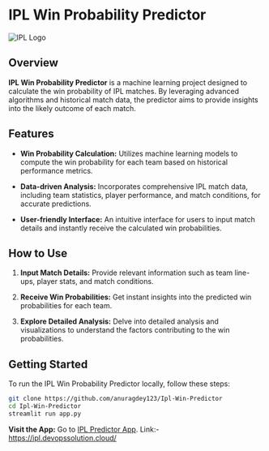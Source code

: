 # IPL Win Probability Predictor

![IPL Logo](https://munnabhai.net/wp-content/uploads/2017/05/ipl-logo.png)

## Overview

**IPL Win Probability Predictor** is a machine learning project designed to calculate the win probability of IPL matches. By leveraging advanced algorithms and historical match data, the predictor aims to provide insights into the likely outcome of each match.

## Features

- **Win Probability Calculation:** Utilizes machine learning models to compute the win probability for each team based on historical performance metrics.

- **Data-driven Analysis:** Incorporates comprehensive IPL match data, including team statistics, player performance, and match conditions, for accurate predictions.

- **User-friendly Interface:** An intuitive interface for users to input match details and instantly receive the calculated win probabilities.

## How to Use

1. **Input Match Details:** Provide relevant information such as team line-ups, player stats, and match conditions.

2. **Receive Win Probabilities:** Get instant insights into the predicted win probabilities for each team.

3. **Explore Detailed Analysis:** Delve into detailed analysis and visualizations to understand the factors contributing to the win probabilities.

## Getting Started

To run the IPL Win Probability Predictor locally, follow these steps:

```bash
git clone https://github.com/anuragdey123/Ipl-Win-Predictor
cd Ipl-Win-Predictor
streamlit run app.py
```

**Visit the App:** Go to [IPL Predictor App](https://ipl.devopssolution.cloud/).
Link:- https://ipl.devopssolution.cloud/

